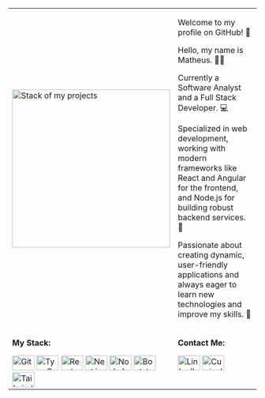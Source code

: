 <div align="center">
  <table>
    <tr>
      <td>
        <img height="320rem" alt="Stack of my projects" src="https://github-readme-stats.vercel.app/api/top-langs/?username=matpaulo&layout=donut-vertical&langs_count=6&theme=tokyonight"/>
      </td>
      <td width="500rem">
        <p>Welcome to my profile on GitHub! 👋</p>
        <p>Hello, my name is Matheus. 🧑‍💻</p>
        <p>Currently a Software Analyst and a Full Stack Developer. 💻</p>
        <p>Specialized in web development, working with modern frameworks like React and Angular for the frontend, and Node.js for building robust backend services. 🚀</p>
        <p>Passionate about creating dynamic, user-friendly applications and always eager to learn new technologies and improve my skills. 🌟</p>
      </td>
    </tr>
    <tr>
      <td valign="top">
        <p><strong>My Stack:</strong></p>
        <div style="display: inline_block">
          <img alt="Git" height="30" width="45" src="https://cdn.jsdelivr.net/gh/devicons/devicon/icons/git/git-original.svg">
          <img alt="TypeScript" height="30" width="45" src="https://cdn.jsdelivr.net/gh/devicons/devicon@latest/icons/typescript/typescript-original.svg">
          <img alt="React" height="30" width="45" src="https://cdn.jsdelivr.net/gh/devicons/devicon/icons/react/react-original.svg"> 
          <img alt="Next.js" height="30" width="45" src="https://cdn.jsdelivr.net/gh/devicons/devicon@latest/icons/nextjs/nextjs-plain.svg" />
          <img alt="NodeJs" height="30" width="45" src="https://cdn.jsdelivr.net/gh/devicons/devicon@latest/icons/nodejs/nodejs-original-wordmark.svg">
          <img alt="Bootstrap" height="30" width="45" src="https://cdn.jsdelivr.net/gh/devicons/devicon@latest/icons/bootstrap/bootstrap-original.svg" />
          <img alt="Tailwind" height="30" width="45" src="https://cdn.jsdelivr.net/gh/devicons/devicon@latest/icons/tailwindcss/tailwindcss-original.svg" />
        </div>
      </td>
      <td valign="top">
        <p><strong>Contact Me:</strong></p>
        <div style="display: inline_block"> 
          <a href="https://www.linkedin.com/in/matheus-paulo-291828210" target="_blank">
          <img alt="LinkedIn" height="30" width="45" src="https://cdn.jsdelivr.net/gh/devicons/devicon@latest/icons/linkedin/linkedin-original.svg"></a>
          <a href="https://docs.google.com/document/d/1-3iIwgKjMjqMh-DCO9nX_dDnduhGLFg2oNl0mCutsOM/edit?usp=sharing" target="_blank">
          <img alt="Curriculo" height="30" width="45" src="https://cdn.jsdelivr.net/gh/devicons/devicon@latest/icons/safari/safari-original.svg"></a>
        </div>
      </td>
    </tr>
  </table>
</div>

